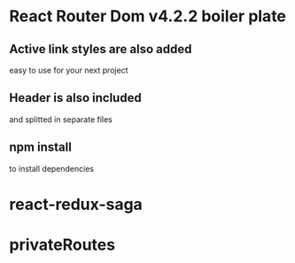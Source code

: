 # React Router Dom v4.2.2 boiler plate

## Active link styles are also added
easy to use for your next project


## Header is also included
and splitted in separate files



## npm install
 to install dependencies


# react-redux-saga
# privateRoutes
